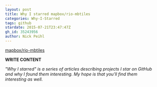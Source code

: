 ```yaml
---
layout: post
title: Why I starred mapbox/rio-mbtiles
categories: Why-I-Starred
tags: github
stardate: 2015-07-21T23:47:47Z
gh_id: 35243956
author: Nick Peihl
---
```


[mapbox/rio-mbtiles](star.repo.html_url)

**WRITE CONTENT**

*"Why I starred" is a series of articles describing projects I star on GitHub and why I found them interesting. My hope is that you'll find them interesting as well.*

